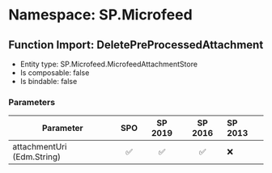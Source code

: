 # Namespace: SP.Microfeed

## Function Import: DeletePreProcessedAttachment

- Entity type: SP.Microfeed.MicrofeedAttachmentStore
- Is composable: false
- Is bindable: false

### Parameters

Parameter | SPO | SP 2019 | SP 2016 | SP 2013
----------|:---:|:-------:|:-------:|:-------
attachmentUri (Edm.String) | ✅ | ✅ | ✅ | ❌
